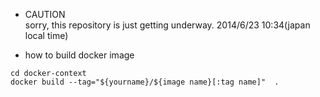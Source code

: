 - CAUTION  
sorry, this repository is just getting underway.
2014/6/23 10:34(japan local time)

- how to build docker image 
```
cd docker-context
docker build --tag="${yourname}/${image name}[:tag name]"  . 
```
